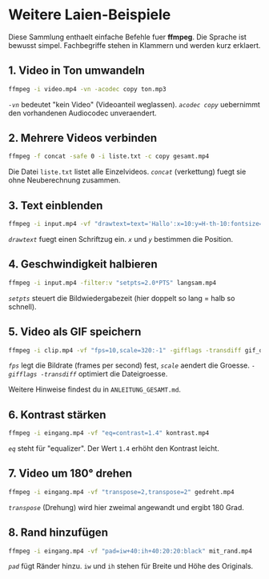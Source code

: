 # Weitere Laien-Beispiele

Diese Sammlung enthaelt einfache Befehle fuer **ffmpeg**. Die Sprache ist bewusst simpel. Fachbegriffe stehen in Klammern und werden kurz erklaert.

## 1. Video in Ton umwandeln
```bash
ffmpeg -i video.mp4 -vn -acodec copy ton.mp3
```
*`-vn`* bedeutet "kein Video" (Videoanteil weglassen). *`acodec copy`* uebernimmt den vorhandenen Audiocodec unveraendert.

## 2. Mehrere Videos verbinden
```bash
ffmpeg -f concat -safe 0 -i liste.txt -c copy gesamt.mp4
```
Die Datei `liste.txt` listet alle Einzelvideos. *`concat`* (verkettung) fuegt sie ohne Neuberechnung zusammen.

## 3. Text einblenden
```bash
ffmpeg -i input.mp4 -vf "drawtext=text='Hallo':x=10:y=H-th-10:fontsize=24:fontcolor=white" mit_text.mp4
```
*`drawtext`* fuegt einen Schriftzug ein. *`x`* und *`y`* bestimmen die Position.

## 4. Geschwindigkeit halbieren
```bash
ffmpeg -i input.mp4 -filter:v "setpts=2.0*PTS" langsam.mp4
```
*`setpts`* steuert die Bildwiedergabezeit (hier doppelt so lang = halb so schnell).

## 5. Video als GIF speichern
```bash
ffmpeg -i clip.mp4 -vf "fps=10,scale=320:-1" -gifflags -transdiff gif_out.gif
```
*`fps`* legt die Bildrate (frames per second) fest, *`scale`* aendert die Groesse. *`-gifflags -transdiff`* optimiert die Dateigroesse.

Weitere Hinweise findest du in `ANLEITUNG_GESAMT.md`.


## 6. Kontrast stärken
```bash
ffmpeg -i eingang.mp4 -vf "eq=contrast=1.4" kontrast.mp4
```
*`eq`* steht für "equalizer". Der Wert `1.4` erhöht den Kontrast leicht.

## 7. Video um 180° drehen
```bash
ffmpeg -i eingang.mp4 -vf "transpose=2,transpose=2" gedreht.mp4
```
*`transpose`* (Drehung) wird hier zweimal angewandt und ergibt 180 Grad.

## 8. Rand hinzufügen
```bash
ffmpeg -i eingang.mp4 -vf "pad=iw+40:ih+40:20:20:black" mit_rand.mp4
```
*`pad`* fügt Ränder hinzu. `iw` und `ih` stehen für Breite und Höhe des Originals.

